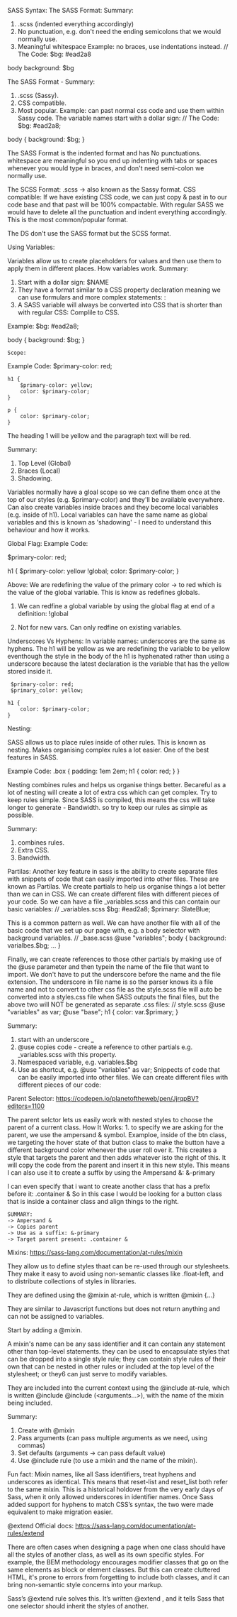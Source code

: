 SASS Syntax:
The SASS Format:
Summary:
1. .scss (indented everything accordingly)
2. No punctuation, e.g. don't need the ending semicolons that we would normally use.
3. Meaningful whitespace
Example: no braces, use indentations instead.
// The Code:
$bg: #ead2a8

body
    background: $bg

The SASS Format - Summary:
1. .scss (Sassy).
2. CSS compatible.
3. Most popular.
Example: can past normal css code and use them within Sassy code. The variable names start with a dollar sign:
// The Code:
$bg: #ead2a8;

body {
    background: $bg;
}

The SASS Format is the indented format and has No punctuations. whitespace are meaningful so you end up indenting with tabs or spaces whenever you would type in braces, and don't need semi-colon we normally use. 

The SCSS Format: .scss -> also known as the Sassy format. CSS compatible: If we have existing CSS code, we can just copy & past in to our code base and that past will be 100% compactable. With regular SASS we would have to delete all the punctuation and indent everything accordingly. This is the most common/popular format. 

The DS don't use the SASS format but the SCSS format.

Using Variables:

Variables allow us to create placeholders for values and then use them to apply them in different places. 
How variables work. 
Summary:
1. Start with a dollar sign: $NAME
2. They have a format similar to a CSS property declaration meaning we can use formulars and more complex statements: <variable> : <expression>
3. A SASS variable will always be converted into CSS that is shorter than with regular CSS: Complile to CSS.

Example:
$bg: #ead2a8;

body {
    background: $bg;
}

    Scope: 
Example Code:
    $primary-color: red;

    h1 {
        $primary-color: yellow;
        color: $primary-color;
    }

    p {
        color: $primary-color;
    }

The heading 1 will be yellow and the paragraph text will be red.

Summary:
1. Top Level (Global)
2. Braces (Local)
3. Shadowing.

Variables normally have a gloal scope so we can define them once at the top of our styles (e.g. $primary-color) and they'll be available everywhere.
Can also create variables inside braces and they become local variables (e.g. inside of h1).
Local variables can have the same name as global variables and this is known as 'shadowing' - I need to understand this behaviour and how it works.

 

Global Flag:
Example Code:

$primary-color: red;

h1 {
    $primary-color: yellow !global;
    color: $primary-color;
}

Above:
We are redefining the value of the primary color -> to red which is the value of the global variable. This is know as redefines globals.

1. We can redfine a global variable by using the global flag at end of a definition: !global

2. Not for new vars. Can only redfine on existing variables. 

Underscores Vs Hyphens:
In variable names: underscores are the same as hyphens. 
The h1 will be yellow as we are redefining the variable to be yellow eventhough the style in the body of the h1
is hyphenated rather than using a underscore because the latest declaration is the variable that has the yellow
stored inside it.

     $primary-color: red;
     $primary_color: yellow;

    h1 {
        color: $primary-color;
    }

Nesting:

SASS allows us to place rules inside of other rules. This is known as nesting. Makes organising complex rules a lot easier. One of the best features in SASS.

Example Code:
.box {
    padding: 1em 2em;
    h1 {
        color: red;
    }
}

Nesting combines rules and helps us organise things better.
Becareful as a lot of nesting will create a lot of extra css which can get complex. Try to keep rules simple.
Since SASS is compiled, this means the css will take longer to generate - Bandwidth.
so try to keep our rules as simple as possible.

Summary:
1. combines rules.
2. Extra CSS.
3. Bandwidth.


Partilas:
Another key feature in sass is the ability to create separate files with snippets of code that can easily imported into other files.
These are known as Partilas. We create partials to help us organise things a lot better than we can in CSS.
We can create different files with different pieces of your code. So we can have a file _variables.scss and this can contain our basic 
variables:
// _variables.scss
    $bg: #ead2a8;
    $primary: SlateBlue;

This is a common pattern as well.
We can have another file with all of the basic code that we set up our page with, e.g. a body selector with background variables.
// _base.scss
    @use "variables";
    body { background: varialbes.$bg; ... }

Finally, we can create references to those other partials by making use of the @use parameter and then typein the name of the file 
that want to import. We don't have to put the underscore before the name and the file extension. The underscore in file name is so 
the parser knows its a file name and not to convert to other css file as the style.scss file will auto be converted into a styles.css
file when SASS outputs the final files, but the above two will NOT be generated as separate .css files:
// style.scss
    @use "variables" as var;
    @use "base";
    h1 { color: var.$primary; }

Summary:
1. start with an underscore _
2. @use copies code - create a reference to other partials e.g. _variables.scss with this property.
3. Namespaced variable, e.g. variables.$bg
4. Use as shortcut, e.g.  @use "variables" as var;
Snippects of code that can be easily imported into other files. We can create different files with different pieces of our code:

Parent Selector:
https://codepen.io/planetoftheweb/pen/JjrqpBV?editors=1100

The parent selctor lets us easily work with nested styles to choose the parent of a current class.
    How It Works:
        1. to specify we are asking for the parent, we use the ampersand & symbol. Examploe, inside of the btn class, we targeting the hover state of that button class to make the button have a different background color 
whenever the user roll over it. This creates a style that targets the parent and then adds whatever isto the right of this. It will copy the code from the parent and insert it in this new style. This means I can also use it to create a suffix by using the Ampersand &:
    &-primary

I can even specify that i want to create another class that has a prefix before it: .container & 
So in this case I would be looking for a button class that is inside a container class and align things to the right.

    SUMMARY:
    -> Ampersand &
    -> Copies parent
    -> Use as a suffix: &-primary
    -> Target parent present: .container &

Mixins: 
https://sass-lang.com/documentation/at-rules/mixin

They allow us to define styles thaat can be re-used through our stylesheets. They make it easy to avoid using non-semantic classes like .float-left, and to distribute collections of styles in libraries.

They are defined using the @mixin at-rule, which is written @mixin <name> {...}

They are similar to Javascript functions but does not return anything and can not be assigned to variables. 

Start by adding a @mixin.

A mixin's name can be any sass identifier and it can contain any statement other than top-level statements. they can be used to encapsulate styles that can be dropped into a single style rule; they can contain style rules of their own that can be nested in other rules or included at the top level of the stylesheet; or they6 can just serve to modify variables.

They are included into the current context using the @include at-rule, which is written @include <name> @include <name> (<arguments...>), with the name of the mixin being included.

Summary:
1. Create with @mixin
2. Pass arguments (can pass multiple arguments as we need, using commas)
3. Set defaults (arguments -> can pass default value)
4. Use @include rule (to use a mixin and the name of the mixin).

Fun fact:
Mixin names, like all Sass identifiers, treat hyphens and underscores as identical. This means that reset-list and reset_list both refer to the same mixin. This is a historical holdover from the very early days of Sass, when it only allowed underscores in identifier names. Once Sass added support for hyphens to match CSS’s syntax, the two were made equivalent to make migration easier.

@extend
Official docs: https://sass-lang.com/documentation/at-rules/extend

There are often cases when designing a page when one class should have all the styles of another class, as well as its own specific styles. For example, the BEM methodology encourages modifier classes that go on the same elements as block or element classes. But this can create cluttered HTML, it's prone to errors from forgetting to include both classes, and it can bring non-semantic style concerns into your markup.

<!-- HTML:
<div class="error error--serious">
  Oh no! You've been hacked!
</div>

 -->

<!--  CSS:
.error {
  border: 1px #f00;
  background-color: #fdd;
}

.error--serious {
  border-width: 3px;
}

-->

Sass’s @extend rule solves this. It’s written @extend <selector>, and it tells Sass that one selector should inherit the styles of another.

<!-- SCSS:

.error {
  border: 1px #f00;
  background-color: #fdd;

  &--serious {
    @extend .error;
    border-width: 3px;
  }
}

 -->


